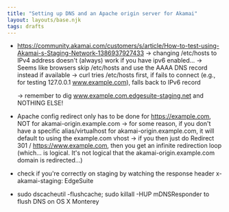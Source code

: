 ```yaml
---
title: "Setting up DNS and an Apache origin server for Akamai"
layout: layouts/base.njk
tags: drafts
---
```


- https://community.akamai.com/customers/s/article/How-to-test-using-Akamai-s-Staging-Network-1386937927433
    -> changing /etc/hosts to IPv4 address doesn't (always) work if you have ipv6 enabled... 
    -> Seems like browsers skip /etc/hosts and use the AAAA DNS record instead if available
        -> curl tries /etc/hosts first, if fails to connect (e.g., for testing   127.0.0.1 www.example.com), falls back to IPv6 record

    -> remember to dig   www.example.com.edgesuite-staging.net   and NOTHING ELSE! 

- Apache config redirect only has to be done for https://example.com, NOT for akamai-origin.example.com
    -> for some reason, if you don't have a specific alias/virtualhost for akamai-origin.example.com, it will default to using the example.com vhost
    -> if you then just do Redirect 301 / https://www.example.com, then you get an infinite redirection loop (which... is logical. It's not logical that the akamai-origin.example.com domain is redirected...)

- check if you're correctly on staging by watching the response header    x-akamai-staging: EdgeSuite

- sudo dscacheutil -flushcache; sudo killall -HUP mDNSResponder
    to flush DNS on OS X Monterey 